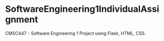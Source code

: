 # SoftwareEngineering1IndividualAssignment
CMSC447 - Software Engineering 1 Project using Flask, HTML, CSS. 
